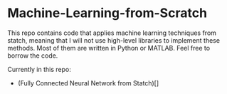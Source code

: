 # Machine-Learning-from-Scratch

This repo contains code that applies machine learning techniques from statch, meaning that I will not use high-level libraries to implement these methods. Most of them are written in Python or MATLAB. Feel free to borrow the code.

Currently in this repo:
* (Fully Connected Neural Network from Statch)[]
